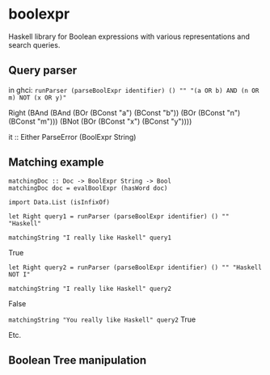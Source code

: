 # boolexpr
Haskell library for Boolean expressions with various representations and search queries.

## Query parser

in ghci: `runParser (parseBoolExpr identifier) () "" "(a OR b) AND (n OR m) NOT (x OR y)"`

Right (BAnd (BAnd (BOr (BConst "a") (BConst "b")) (BOr (BConst "n") (BConst "m"))) (BNot (BOr (BConst "x") (BConst "y"))))

it :: Either ParseError (BoolExpr String)

## Matching example


```
matchingDoc :: Doc -> BoolExpr String -> Bool
matchingDoc doc = evalBoolExpr (hasWord doc)

import Data.List (isInfixOf)

let Right query1 = runParser (parseBoolExpr identifier) () "" "Haskell"

matchingString "I really like Haskell" query1
```

True

`let Right query2 = runParser (parseBoolExpr identifier) () "" "Haskell NOT I"`

`matchingString "I really like Haskell" query2`

False

`matchingString "You really like Haskell" query2`
True

Etc.


## Boolean Tree manipulation


